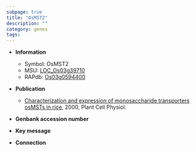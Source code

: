 ```yaml
---
subpage: true
title: "OsMST2"
description: ""
category: genes
tags: 
---
```


* **Information**  
    + Symbol: OsMST2  
    + MSU: [LOC_Os03g39710](http://rice.plantbiology.msu.edu/cgi-bin/ORF_infopage.cgi?orf=LOC_Os03g39710)  
    + RAPdb: [Os03g0594400](http://rapdb.dna.affrc.go.jp/viewer/gbrowse_details/irgsp1?name=Os03g0594400)  

* **Publication**  
    + [Characterization and expression of monosaccharide transporters osMSTs in rice](http://www.ncbi.nlm.nih.gov/pubmed?term=Characterization+and+expression+of+monosaccharide+transporters+osMSTs+in+rice%5BTitle%5D), 2000, Plant Cell Physiol.

* **Genbank accession number**  

* **Key message**  

* **Connection**  



